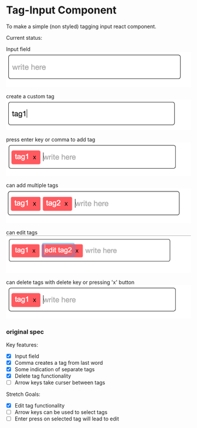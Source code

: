 # Tag-Input Component
To make a simple (non styled) tagging input react component.

Current status:

Input field
![Input field](./screen-shots/1.png)

create a custom tag
![](./screen-shots/2.png)

press enter key or comma to add tag
![](./screen-shots/3.png)

can add multiple tags
![](./screen-shots/4.png)

can edit tags
![](./screen-shots/5.png)

can delete tags with delete key or pressing 'x' button
![](./screen-shots/3.png)


### original spec

Key features:
 - [x] Input field
 - [x] Comma creates a tag from last word
 - [x] Some indication of separate tags
 - [x] Delete tag functionality
 - [ ] Arrow keys take curser between tags

Stretch Goals:
 - [x] Edit tag functionality
 - [ ] Arrow keys can be used to select tags
 - [ ] Enter press on selected tag will lead to edit
